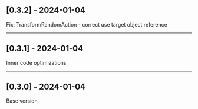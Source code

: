 ## [0.3.2] - 2024-01-04

Fix: TransformRandomAction - correct use target object reference


------------------------------------------------------------------------------------------------------------------------
## [0.3.1] - 2024-01-04

Inner code optimizations


------------------------------------------------------------------------------------------------------------------------
## [0.3.0] - 2024-01-04

Base version
